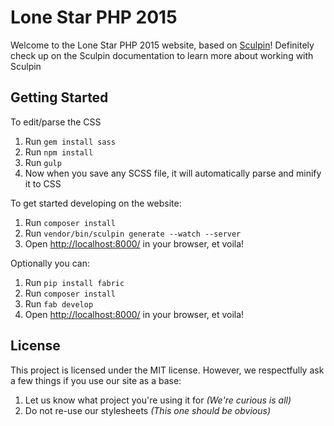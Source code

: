 # Lone Star PHP 2015

Welcome to the Lone Star PHP 2015 website, based on [Sculpin](http://sculpin.io/)! Definitely check up on the Sculpin
documentation to learn more about working with Sculpin

## Getting Started

To edit/parse the CSS

1. Run `gem install sass`
2. Run `npm install`
3. Run `gulp`
4. Now when you save any SCSS file, it will automatically parse and minify it to CSS

To get started developing on the website:

1. Run `composer install`
2. Run `vendor/bin/sculpin generate --watch --server`
3. Open [http://localhost:8000/](http://localhost:8000/) in your browser, et voila!

Optionally you can:

1. Run `pip install fabric`
2. Run `composer install`
3. Run `fab develop`
4. Open [http://localhost:8000/](http://localhost:8000/) in your browser, et voila!

## License

This project is licensed under the MIT license. However, we respectfully ask a few things if you use our site as a base:

1. Let us know what project you're using it for *(We're curious is all)*
2. Do not re-use our stylesheets *(This one should be obvious)*